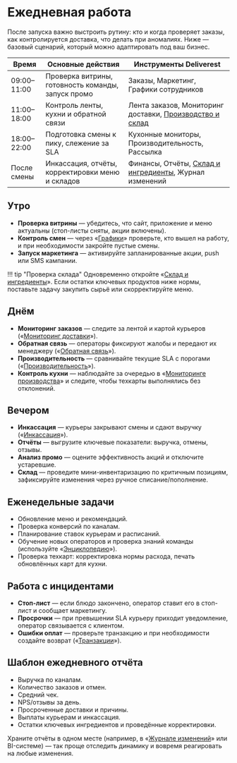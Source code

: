 # Ежедневная работа

После запуска важно выстроить рутину: кто и когда проверяет заказы, как контролируется доставка, что делать при аномалиях. Ниже — базовый сценарий, который можно адаптировать под ваш бизнес.

| Время        | Основные действия                                           | Инструменты Deliverest                                                                 |
|--------------|------------------------------------------------------------|----------------------------------------------------------------------------------------|
| 09:00–11:00  | Проверка витрины, готовность команды, запуск промо          | Заказы, Маркетинг, Графики сотрудников                                                 |
| 11:00–18:00  | Контроль ленты, кухни и обратной связи                      | Лента заказов, Мониторинг доставки, [Производство и склад](../production/index.md)     |
| 18:00–22:00  | Подготовка смены к пику, слежение за SLA                    | Кухонные мониторы, Производительность, Рассылка                                        |
| После смены  | Инкассация, отчёты, корректировки меню и складов            | Финансы, Отчёты, [Склад и ингредиенты](../production/inventory.md), Журнал изменений   |

## Утро

- **Проверка витрины** — убедитесь, что сайт, приложение и меню актуальны (стоп-листы сняты, акции включены).  
- **Контроль смен** — через «[Графики](../staff/schedules.md)» проверьте, кто вышел на работу, и при необходимости закройте пустые смены.  
- **Запуск маркетинга** — активируйте запланированные акции, push или SMS кампании.

!!! tip "Проверка склада"
    Одновременно откройте «[Склад и ингредиенты](../production/inventory.md)». Если остатки ключевых продуктов ниже нормы, поставьте задачу закупить сырьё или скорректируйте меню.

## Днём

- **Мониторинг заказов** — следите за лентой и картой курьеров («[Мониторинг доставки](../orders/tracking.md)»).  
- **Обратная связь** — операторы фиксируют жалобы и передают их менеджеру («[Обратная связь](../customers/feedback.md)»).  
- **Производительность** — сравнивайте текущие SLA с порогами («[Производительность](../settings/performance.md)»).  
- **Контроль кухни** — наблюдайте за очередью в «[Мониторинге производства](../production/monitoring.md)» и следите, чтобы техкарты выполнялись без отклонений.

## Вечером

- **Инкассация** — курьеры закрывают смены и сдают выручку («[Инкассация](../finance/collection.md)»).  
- **Отчёты** — выгрузите ключевые показатели: выручка, отмены, отзывы.  
- **Анализ промо** — оцените эффективность акций и отключите устаревшие.  
- **Склад** — проведите мини-инвентаризацию по критичным позициям, зафиксируйте изменения через ручное списание/пополнение.

## Еженедельные задачи

- Обновление меню и рекомендаций.  
- Проверка конверсий по каналам.  
- Планирование ставок курьерам и расписаний.  
- Обучение новых операторов и проверка знаний команды (используйте «[Энциклопедию](../knowledge-base/index.md)»).  
- Проверка техкарт: корректировка нормы расхода, печать обновлённых карт для кухни.

## Работа с инцидентами

- **Стоп-лист** — если блюдо закончено, оператор ставит его в стоп-лист и сообщает маркетингу.  
- **Просрочки** — при превышении SLA курьеру приходит уведомление, оператор связывается с клиентом.  
- **Ошибки оплат** — проверьте транзакцию и при необходимости создайте возврат («[Транзакции](../finance/transactions.md)»).

## Шаблон ежедневного отчёта

- Выручка по каналам.  
- Количество заказов и отмен.  
- Средний чек.  
- NPS/отзывы за день.  
- Просроченные доставки и причины.  
- Выплаты курьерам и инкассация.
- Остатки ключевых ингредиентов и проведённые корректировки.

Храните отчёты в одном месте (например, в «[Журнале изменений](../settings/changelog.md)» или BI-системе) — так проще отследить динамику и вовремя реагировать на любые изменения.
